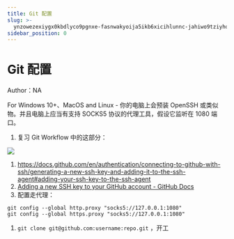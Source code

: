 ```yaml
---
title: Git 配置
slug: >-
  ynzowezexiygx0kbdlyco9pgnxe-fasnwakyoija5ikb6xicihlunnc-jahiwo9tziyhqskzxoyc1wfrntb-h1tyw44vzixzl5kh6w2cnn5hn5g-h1tyw4
sidebar_position: 0
---
```



# Git 配置

Author：NA

For Windows 10+、MacOS and Linux - 你的电脑上会预装 OpenSSH 或类似物。并且电脑上应当有支持 SOCKS5 协议的代理工具，假设它监听在 1080 端口。

1. 复习 Git Workflow 中的这部分：

<img src="/assets/P3VbbP5lcoKf1vx5jsAcmxfznPb.png" src-width="1548" src-height="478" align="center"/>

1. https://docs.github.com/en/authentication/connecting-to-github-with-ssh/generating-a-new-ssh-key-and-adding-it-to-the-ssh-agent#adding-your-ssh-key-to-the-ssh-agent
2. [Adding a new SSH key to your GitHub account - GitHub Docs](https://docs.github.com/en/authentication/connecting-to-github-with-ssh/adding-a-new-ssh-key-to-your-github-account)
3. 配置走代理：

```shell
git config --global http.proxy "socks5://127.0.0.1:1080"
git config --global https.proxy "socks5://127.0.0.1:1080"
```

1. `git clone git@github.com:username:repo.git` ，开工

